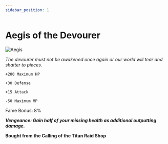 ```yaml
---
sidebar_position: 1
---
```


# Aegis of the Devourer

![Aegis](https://vwiki.valorserver.com/api/item/picture/aegis%20of%20the%20devourer)

<i>The devourer must not be awakened once again or our world will tear and shatter to pieces.</i>

    +200 Maximum HP
    
    +30 Defense
    
    +15 Attack
    
    -50 Maximum MP
    
Fame Bonus: 8%

***Vengeance: Gain half of your missing health as additional outputting damage.***

**Bought from the Calling of the Titan Raid Shop**